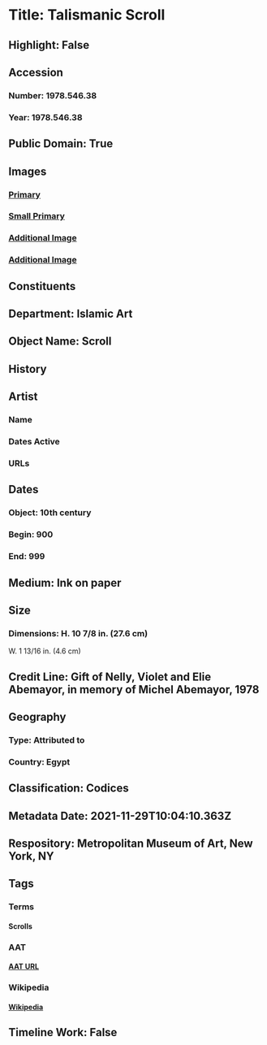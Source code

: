 # Title: Talismanic Scroll
## Highlight: False
## Accession
### Number: 1978.546.38
### Year: 1978.546.38
## Public Domain: True
## Images
### [Primary](https://images.metmuseum.org/CRDImages/is/original/DP119752.jpg)
### [Small Primary](https://images.metmuseum.org/CRDImages/is/web-large/DP119752.jpg)
### [Additional Image](https://images.metmuseum.org/CRDImages/is/original/sf1978-546-38.jpg)
### [Additional Image](https://images.metmuseum.org/CRDImages/is/original/sf1978-546-38a.jpg)
## Constituents
## Department: Islamic Art
## Object Name: Scroll
## History
## Artist
### Name
### Dates Active
### URLs
## Dates
### Object: 10th century
### Begin: 900
### End: 999
## Medium: Ink on paper
## Size
### Dimensions: H. 10 7/8 in. (27.6 cm)
W. 1 13/16 in. (4.6 cm)
## Credit Line: Gift of Nelly, Violet and Elie Abemayor, in memory of Michel Abemayor, 1978
## Geography
### Type: Attributed to
### Country: Egypt
## Classification: Codices
## Metadata Date: 2021-11-29T10:04:10.363Z
## Respository: Metropolitan Museum of Art, New York, NY
## Tags
### Terms
#### Scrolls
### AAT
#### [AAT URL](http://vocab.getty.edu/page/aat/300028629)
### Wikipedia
#### [Wikipedia]()
## Timeline Work: False